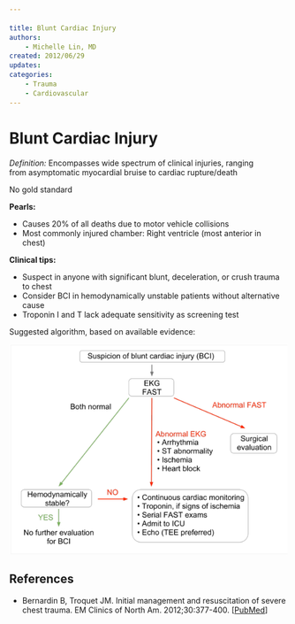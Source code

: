 ```yaml
---

title: Blunt Cardiac Injury
authors:
    - Michelle Lin, MD
created: 2012/06/29
updates:
categories:
    - Trauma
    - Cardiovascular
---
```


# Blunt Cardiac Injury

_Definition:_ Encompasses wide spectrum of clinical injuries, ranging from asymptomatic myocardial bruise to cardiac rupture/death 

No gold standard 

**Pearls:**

- Causes 20% of all deaths due to motor vehicle collisions
- Most commonly injured chamber: Right ventricle (most anterior in chest) 

**Clinical tips:**

- Suspect in anyone with significant blunt, deceleration, or crush trauma to chest
- Consider BCI in hemodynamically unstable patients without alternative cause
- Troponin I and T lack adequate sensitivity as screening test  

Suggested algorithm, based on available evidence:

![Blunt cardiac injury algorithm](image-1.png)

## References

- Bernardin B, Troquet JM. Initial management and resuscitation of severe chest trauma. EM Clinics of North Am. 2012;30:377-400. [[PubMed](http://www.ncbi.nlm.nih.gov/pubmed/?term=22487111)]
